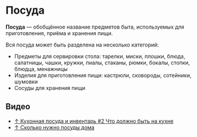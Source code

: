 # Посуда

**Посуда** — обобщённое название предметов быта, используемых для приготовления, приёма и хранения пищи.

Вся посуда может быть разделена на несколько категорий:

- Предметы для сервировки стола: тарелки, миски, плошки, блюда, салатницы, чашки, кружки, пиалы, стаканы, рюмки, бокалы, стопки, блюдца, менажницы
- Изделия для приготовления пищи: кастрюли, сковороды, сотейники, шумовки
- Сосуды для хранения пищи

## Видео

- [↑ Кухонная посуда и инвентарь #2 Что должно быть на кухне](https://www.youtube.com/watch?v=Y39ife7SahQ)
- [↑ Сколько нужно посуды дома](https://www.youtube.com/watch?v=5c1HkhRB8ks)
